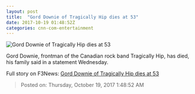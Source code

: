 ```yaml
---
layout: post
title:  "Gord Downie of Tragically Hip dies at 53"
date: 2017-10-19 01:48:52Z
categories: cnn-com-entertainment
---
```


![Gord Downie of Tragically Hip dies at 53](http://cdn.cnn.com/cnnnext/dam/assets/160525004319-gord-downie-super-tease.jpg)

Gord Downie, frontman of the Canadian rock band Tragically Hip, has died, his family said in a statement Wednesday.


Full story on F3News: [Gord Downie of Tragically Hip dies at 53](http://www.f3nws.com/n/vd3faE)

> Posted on: Thursday, October 19, 2017 1:48:52 AM
